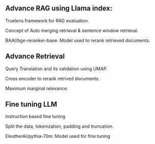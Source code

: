 ## Advance RAG using Llama index:

Truelens framework for RAG evaluation.

Concept of Auto merging retrieval & sentence window retrieval.

BAAI/bge-reranker-base: Model used to rerank retrieved documents.

## Advance Retrieval

Query Translation and its validation using UMAP.

Cross encoder to rerank retrived documents.

Maximum marginal relevance.

## Fine tuning LLM

Instruction based fine tuning

Split the data, tokenization, padding and truncation.

EleutherAI/pythia-70m: Model used for fine tuning
